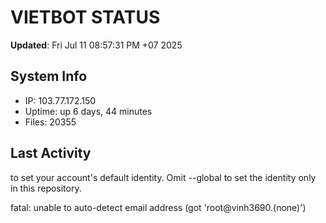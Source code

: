 # VIETBOT STATUS
**Updated**: Fri Jul 11 08:57:31 PM +07 2025

## System Info
- IP: 103.77.172.150
- Uptime: up 6 days, 44 minutes
- Files: 20355

## Last Activity

to set your account's default identity.
Omit --global to set the identity only in this repository.

fatal: unable to auto-detect email address (got 'root@vinh3690.(none)')
